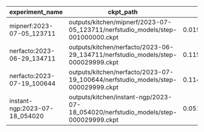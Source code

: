 | experiment_name               | ckpt_path                                                                           | fps                  | fps_std               | lpips              | lpips_std           | psnr               | psnr_std           | ssim               | ssim_std            | coarse_psnr        | coarse_psnr_std   | fine_lpips         | fine_lpips_std      | fine_psnr          | fine_psnr_std      | fine_ssim         | fine_ssim_std       | num_rays_per_sec | num_rays_per_sec_std |
| ----------------------------- | ----------------------------------------------------------------------------------- | -------------------- | --------------------- | ------------------ | ------------------- | ------------------ | ------------------ | ------------------ | ------------------- | ------------------ | ----------------- | ------------------ | ------------------- | ------------------ | ------------------ | ----------------- | ------------------- | ---------------- | -------------------- |
| mipnerf:2023-07-05_123711     | outputs/kitchen/mipnerf/2023-07-05_123711/nerfstudio_models/step-001000000.ckpt     | 0.015894418582320213 | 1.989054544537794e-05 |                    |                     | 11.178438186645508 | 1.6322969198226929 |                    |                     | 10.189096450805664 | 1.659471035003662 | 0.8722162842750549 | 0.07145166397094727 | 11.178438186645508 | 1.6322969198226929 | 0.418868750333786 | 0.11881706118583679 | 11659.7001953125 | 14.59115219116211    |
| nerfacto:2023-06-29_134711    | outputs/kitchen/nerfacto/2023-06-29_134711/nerfstudio_models/step-000029999.ckpt    | 0.11575163155794144  |                       | 0.3162950277328491 |                     | 20.272607803344727 |                    | 0.7851069569587708 |                     |                    |                   |                    |                     |                    |                    |                   |                     | 84912.15625      |                      |
| nerfacto:2023-07-19_100644    | outputs/kitchen/nerfacto/2023-07-19_100644/nerfstudio_models/step-000029999.ckpt    | 0.11427623778581619  | 0.004513164050877094  | 0.3120581805706024 | 0.0890401229262352  | 20.409406661987305 | 3.18617844581604   | 0.7889113426208496 | 0.07419319450855255 |                    |                   |                    |                     |                    |                    |                   |                     | 83829.84375      | 3310.73046875        |
| instant-ngp:2023-07-18_054020 | outputs/kitchen/instant-ngp/2023-07-18_054020/nerfstudio_models/step-000029999.ckpt | 0.05146374925971031  | 0.006485076621174812  | 0.3108128607273102 | 0.08529369533061981 | 20.454448699951172 | 3.223389148712158  | 0.7968719005584717 | 0.0723424181342125  |                    |                   |                    |                     |                    |                    |                   |                     | 37752.3671875    | 4757.2705078125      |